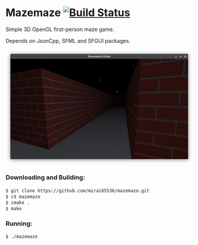 Mazemaze [![Build Status](https://travis-ci.org/mirai65536/mazemaze.svg?branch=master)](https://travis-ci.org/mirai65536/mazemaze)
========
Simple 3D OpenGL first-person maze game.

Depends on JsonCpp, SFML and SFGUI packages.

![](screenshot.png)

### Downloading and Building:
```
$ git clone https://github.com/mirai65536/mazemaze.git
$ cd mazemaze
$ cmake .
$ make
```

### Running:
```
$ ./mazemaze
```
